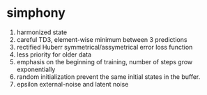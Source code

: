 # simphony

1. harmonized state
2. careful TD3, element-wise minimum between 3 predictions
3. rectified Huberr symmetrical/assymetrical error loss function
4. less priority for older data
5. emphasis on the beginning of training, number of steps grow exponentially
6. random initialization prevent the same initial states in the buffer.
7. epsilon external-noise and latent noise
   
